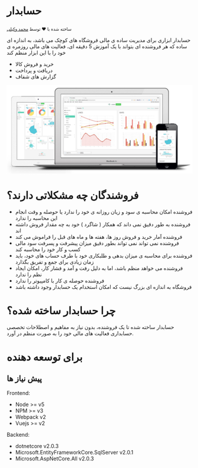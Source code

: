 # حسابدار

<p>
  <sub>ساخته شده با ❤︎ توسط
    <a href="https://twitter.com/muhammad_vakili">محمد وکیلی</a>
  </sub>
</p>

حسابدار ابزاری  برای مدیریت ساده ی مالی فروشگاه های کوچک می باشد، به اندازه ای ساده که هر فروشنده ای بتواند با یک آموزش 5 دقیقه ای، فعالیت های مالی روزمره ی خود را با این ابزار منظم کند

  - خرید و فروش کالا
  - دریافت و پرداخت 
  - گزارش های شفاف

![](screenshots/preview.jpg)

# فروشندگان چه مشکلاتی دارند؟

 - فروشنده امکان محاسبه ی سود و زیان روزانه ی خود را ندارد یا حوصله و وقت انجام این محاسبه را ندارد
 - فروشنده به طور دقیق نمی داند که همکار ( شاگرد ) خود به چه مقدار فروش داشته اند
 - فروشنده آمار خرید و فروش روز ها، هفته ها و ماه های قبل را فراموش می کند
 - فروشنده نمی تواند نمی تواند بطور دقیق میزان پیشرفت و پسرفت سود مالی کسب و کار خود را محاسبه کند
 - فروشنده برای محاسبه ی میزان بدهی و طلبکاری خود با طرف حساب های خود، باید زمان زیادی برای جمع و تفریق بگذارد
 - فروشنده می خواهد منظم باشد، اما به دلیل رفت و آمد و فشار کار، امکان ایجاد نظم را ندارد
 - فروشنده حوصله ی کار با کامپیوتر را ندارد 
 - فروشگاه به اندازه ای بزرگ نیست که امکان استخدام یک حسابدار وجود داشته باشد

# چرا حسابدار ساخته شده؟
حسابدار ساخته شده تا یک فروشنده، بدون نیاز به مفاهیم و اصطلاحات تخصصی حسابداری فعالیت های مالی خود را به صورت منظم در آورد.

# برای توسعه دهنده

## پیش نیاز ها
Frontend:

- Node >= v5
- NPM >= v3
- Webpack v2
- Vuejs >= v2

Backend:

- dotnetcore v2.0.3
- Microsoft.EntityFrameworkCore.SqlServer v2.0.1
- Microsoft.AspNetCore.All v2.0.3